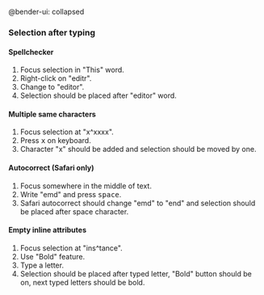 @bender-ui: collapsed

### Selection after typing

#### Spellchecker

1. Focus selection in "This" word.
2. Right-click on "editr".
3. Change to "editor".
4. Selection should be placed after "editor" word.

#### Multiple same characters

1. Focus selection at "x^xxxx".
2. Press <kbd>x</kbd> on keyboard.
3. Character "x" should be added and selection should be moved by one.

#### Autocorrect (Safari only)

1. Focus somewhere in the middle of text.
2. Write "emd" and press <kbd>space</kbd>.
3. Safari autocorrect should change "emd" to "end" and selection should be placed after space character.

#### Empty inline attributes

1. Focus selection at "ins^tance".
2. Use "Bold" feature.
3. Type a letter.
4. Selection should be placed after typed letter, "Bold" button should be on, next typed letters should be bold.
